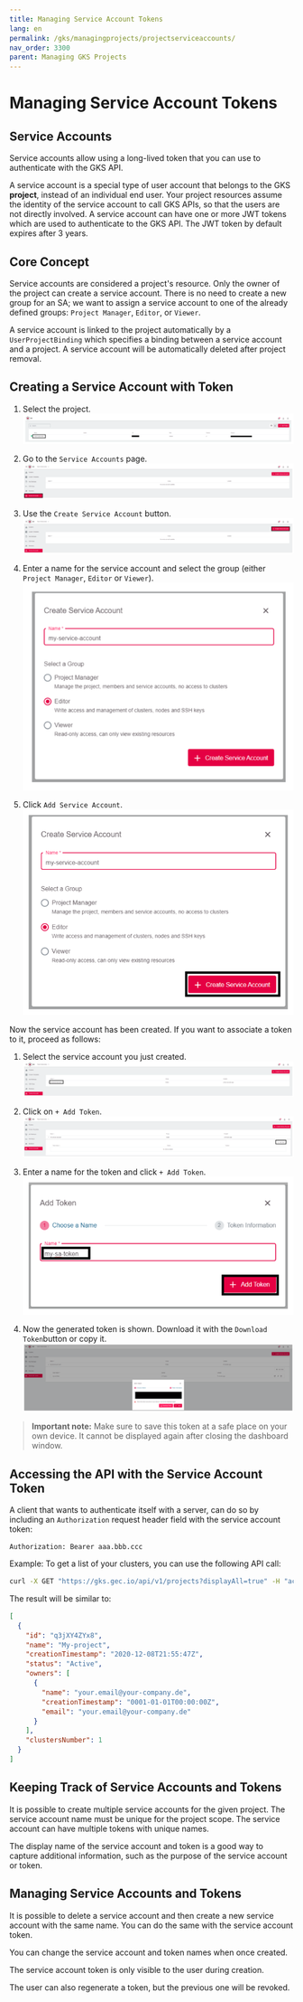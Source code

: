 ```yaml
---
title: Managing Service Account Tokens
lang: en
permalink: /gks/managingprojects/projectserviceaccounts/
nav_order: 3300
parent: Managing GKS Projects
---
```

# Managing Service Account Tokens

## Service Accounts

Service accounts allow using a long-lived token that you can use to authenticate with the GKS API.

A service account is a special type of user account that belongs to the GKS **project**, instead of an individual
end user. Your project resources assume the identity of the service account to call GKS APIs, so that the users
are not directly involved. A service account can have one or more JWT tokens which are used to authenticate to the
GKS API. The JWT token by default expires after 3 years.

## Core Concept

Service accounts are considered a project's resource. Only the owner of the project can create a service account.
There is no need to create a new group for an SA; we want to assign a service account to one of the already defined groups:
`Project Manager`, `Editor`, or `Viewer`.

A service account is linked to the project automatically by a `UserProjectBinding` which specifies a binding between a
service account and a project. A service account will be automatically deleted after project removal.

## Creating a Service Account with Token

1. Select the project.
![Projects](../images/MP05_ServAcc.png)

1. Go to the `Service Accounts` page.
![ServiceAccounts](../images/MP06_ServAcc.png)

1. Use the `Create Service Account` button.
![SA-Add](../images/MP07_ServAcc.png)

1. Enter a name for the service account and select the group (either `Project Manager`, `Editor` or `Viewer`).
![SA-Add](../images/MP08_ServAcc.png)

1. Click `Add Service Account`.
![SA-Add](../images/MP09_ServAcc.png)

Now the service account has been created. If you want to associate a token to it, proceed as follows:

1. Select the service account you just created.
![SA-Select](../images/MP10_ServAccTok.png)

1. Click on `+ Add Token`.
![SA-Add-Token](../images/MP11_ServAccTok.png)

1. Enter a name for the token and click `+ Add Token`.
![SA-Tokenname](../images/MP12_ServAccTok.png)

1. Now the generated token is shown. Download it with the `Download Token`button or copy it.
![SA-Token](../images/MP13_ServAccTok.png)

 > **Important note:** Make sure to save this token at a safe place on your own device. It cannot be displayed again after closing the dashboard window.

## Accessing the API with the Service Account Token

A client that wants to authenticate itself with a server, can do so by including an `Authorization` request header
field with the service account token:

```HTTP
Authorization: Bearer aaa.bbb.ccc
```

Example: To get a list of your clusters, you can use the following API call:

```bash
curl -X GET "https://gks.gec.io/api/v1/projects?displayAll=true" -H "accept: application/json" -H "authorization: Bearer eyJhbXxXXxXxX..."  | jq
```

The result will be similar to:

```json
[
  {
    "id": "q3jXY4ZYx8",
    "name": "My-project",
    "creationTimestamp": "2020-12-08T21:55:47Z",
    "status": "Active",
    "owners": [
      {
        "name": "your.email@your-company.de",
        "creationTimestamp": "0001-01-01T00:00:00Z",
        "email": "your.email@your-company.de"
      }
    ],
    "clustersNumber": 1
  }
]
```

## Keeping Track of Service Accounts and Tokens

It is possible to create multiple service accounts for the given project. The service account name must be unique for the
project scope. The service account can have multiple tokens with unique names.

The display name of the service account and token is a good way to capture additional information, such as the purpose of
the service account or token.

## Managing Service Accounts and Tokens

It is possible to delete a service account and then create a new service account with the same name. You can do the same
with the service account token.

You can change the service account and token names when once created.

The service account token is only visible to the user during creation.

The user can also regenerate a token, but the previous one will be revoked.
